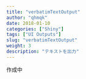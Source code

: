 ```yaml
---
title: "verbatimTextOutput"
author: "qhmqk"
date: 2018-01-10
categories: ["Shiny"]
tags: ["UI Outputs"]
slug: "verbatimTextOutput"
weight: 3
description: "テキストを出力"
---
```


作成中